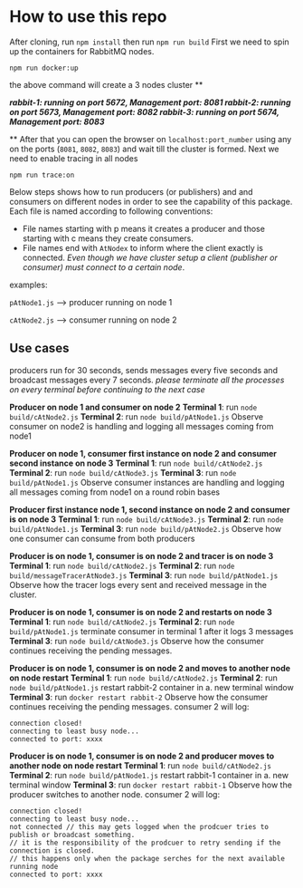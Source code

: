 # **How to use this repo**
After cloning, run `npm install` then run `npm run build`
First we need to spin up the containers for RabbitMQ nodes.

    npm run docker:up

the above command will create a 3 nodes cluster
**

***rabbit-1: running on port 5672, Management port: 8081
rabbit-2: running on port 5673, Management port: 8082
rabbit-3: running on port 5674, Management port: 8083***

**
After that you can open the browser on `localhost:port_number` using any on the ports (`8081`, `8082`, `8083`) and wait till the cluster is formed. 
Next we need to enable tracing in all nodes

    npm run trace:on

Below steps shows how to run producers (or publishers) and and consumers on different nodes in order to see the capability of this package. Each file is named according to following conventions:
 - File names starting with p means it creates a producer and those starting with c means they create consumers.
 - File names end with `AtNodex` to inform where the client exactly is connected. *Even though we have cluster setup a client (publisher or consumer) must connect to a certain node*.

examples:

`pAtNode1.js` --> producer running on node 1

`cAtNode2.js` --> consumer running on node 2

## **Use cases**
producers run for 30 seconds, sends messages every five seconds and broadcast messages every 7 seconds.
*please terminate all the processes on every terminal before continuing to the next case*

**Producer on node 1 and consumer on node 2**
**Terminal 1**: run `node build/cAtNode2.js` 
**Terminal 2**: run `node build/pAtNode1.js` 
Observe consumer on node2 is handling and logging all messages coming from node1

**Producer on node 1, consumer first instance on node 2 and consumer second instance on node 3**
**Terminal 1**: run `node build/cAtNode2.js` 
**Terminal 2**: run `node build/cAtNode3.js` 
**Terminal 3**: run `node build/pAtNode1.js` 
Observe consumer instances are handling and logging all messages coming from node1 on a round robin bases

 **Producer first instance node 1, second instance on node 2 and consumer is on node 3**
**Terminal 1**: run `node build/cAtNode3.js` 
**Terminal 2**: run `node build/pAtNode1.js` 
**Terminal 3**: run `node build/pAtNode2.js` 
Observe how one consumer can consume from both producers

**Producer is on node 1, consumer is on node 2 and tracer  is on node 3**
**Terminal 1**: run `node build/cAtNode2.js` 
**Terminal 2**: run `node build/messageTracerAtNode3.js` 
**Terminal 3**: run `node build/pAtNode1.js` 
Observe how the tracer logs every sent and received message in the cluster.

**Producer is on node 1, consumer is on node 2 and restarts on node 3**
**Terminal 1**: run `node build/cAtNode2.js` 
**Terminal 2**: run `node build/pAtNode1.js` 
terminate consumer in terminal 1 after it logs 3 messages
**Terminal 3**: run `node build/cAtNode3.js` 
Observe how the consumer continues receiving the pending messages.

**Producer is on node 1, consumer is on node 2 and moves to another node on node restart**
**Terminal 1**: run `node build/cAtNode2.js` 
**Terminal 2**: run `node build/pAtNode1.js` 
restart rabbit-2 container in a. new terminal window
**Terminal 3**: run `docker restart rabbit-2` 
Observe how the consumer continues receiving the pending messages. consumer 2 will log:

    connection closed!
    connecting to least busy node...
    connected to port: xxxx

**Producer is on node 1, consumer is on node 2 and producer moves to another node on node restart**
**Terminal 1**: run `node build/cAtNode2.js` 
**Terminal 2**: run `node build/pAtNode1.js` 
restart rabbit-1 container in a. new terminal window
**Terminal 3**: run `docker restart rabbit-1` 
Observe how the producer switches to another node. consumer 2 will log:

    connection closed!
    connecting to least busy node...
    not connected // this may gets logged when the prodcuer tries to publish or broadcast something.
    // it is the responsibility of the prodcuer to retry sending if the connection is closed.
    // this happens only when the package serches for the next available running node
    connected to port: xxxx
